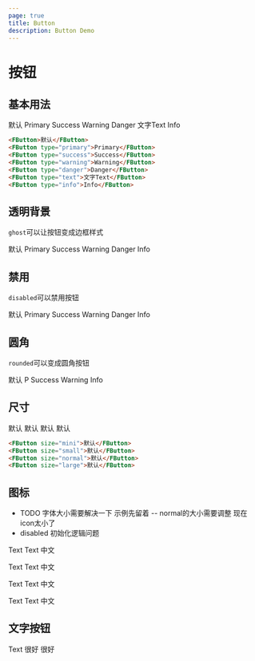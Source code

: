 ```yaml
---
page: true
title: Button
description: Button Demo
---
```

# 按钮

## 基本用法
<FButton>默认</FButton>
<FButton type="primary">Primary</FButton>
<FButton type="success">Success</FButton>
<FButton type="warning">Warning</FButton>
<FButton type="danger">Danger</FButton>
<FButton type="text">文字Text</FButton>
<FButton type="info">Info</FButton>
```html
<FButton>默认</FButton>
<FButton type="primary">Primary</FButton>
<FButton type="success">Success</FButton>
<FButton type="warning">Warning</FButton>
<FButton type="danger">Danger</FButton>
<FButton type="text">文字Text</FButton>
<FButton type="info">Info</FButton>
```

## 透明背景
`ghost`可以让按钮变成边框样式  

<FButton ghost>默认</FButton>
<FButton type="primary" ghost>Primary</FButton>
<FButton type="success" ghost>Success</FButton>
<FButton type="warning" ghost>Warning</FButton>
<FButton type="danger" ghost>Danger</FButton>
<FButton type="info" ghost>Info</FButton>


## 禁用
`disabled`可以禁用按钮  

<FButton disabled>默认</FButton>
<FButton type="primary" disabled>Primary</FButton>
<FButton type="success" disabled>Success</FButton>
<FButton type="warning" disabled>Warning</FButton>
<FButton type="danger" disabled>Danger</FButton>
<FButton type="info" disabled>Info</FButton>


## 圆角
`rounded`可以变成圆角按钮  

<FButton rounded>默认</FButton>
<FButton type="primary" rounded>P</FButton>
<FButton type="success" rounded>Success</FButton>
<FButton type="warning" rounded>Warning</FButton>
<FButton type="danger" rounded icon="icon-adduser"></FButton>
<FButton type="info" rounded>Info</FButton>

## 尺寸
<FButton size="mini">默认</FButton>
<FButton size="small">默认</FButton>
<FButton size="normal">默认</FButton>
<FButton size="large">默认</FButton>
```html
<FButton size="mini">默认</FButton>
<FButton size="small">默认</FButton>
<FButton size="normal">默认</FButton>
<FButton size="large">默认</FButton>
```

## 图标

- TODO 字体大小需要解决一下 示例先留着 -- normal的大小需要调整 现在icon太小了
- disabled 初始化逻辑问题

<FButton size="mini">Text</FButton>
<FButton size="mini" icon="icon-adduser"></FButton>
<FButton size="mini" icon="icon-wechat-fill">Text</FButton>
<FButton size="mini" icon="icon-wechat-fill">中文</FButton>
<br >
  
<FButton size="small">Text</FButton>
<FButton size="small" icon="icon-adduser"></FButton>
<FButton size="small" icon="icon-adduser">Text</FButton>
<FButton size="small" icon="icon-adduser">中文</FButton>
<br >
  
<FButton size="normal">Text</FButton>
<FButton size="normal" icon="icon-addteam"></FButton>
<FButton size="normal" icon="icon-github-fill">Text</FButton>
<FButton size="normal" icon="icon-github-fill">中文</FButton>
<br >
  
<FButton size="large">Text</FButton>
<FButton size="large" icon="icon-github-fill"></FButton>
<FButton type="primary" size="large" icon="icon-github-fill">Text</FButton>
<FButton type="warning" size="large" icon="icon-apple-fill">中文</FButton>

## 文字按钮

<FButton type="text">Text</FButton>
<FButton type="text" disabled icon="icon-adduser">很好</FButton>
<FButton type="text" icon="icon-adduser" size="large">很好</FButton>





